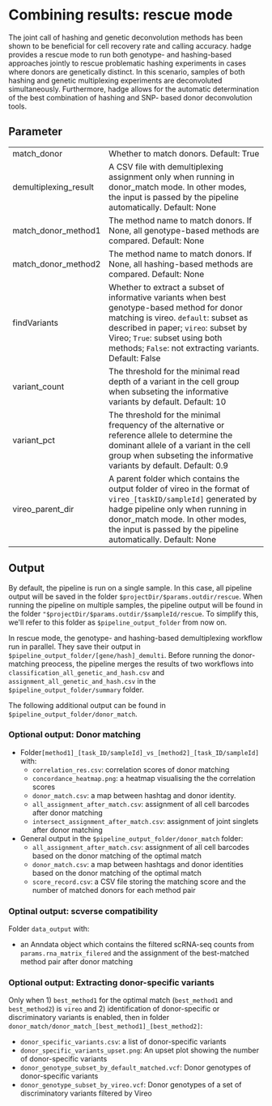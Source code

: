 # Combining results: rescue mode

The joint call of hashing and genetic deconvolution methods has been shown to be beneficial for cell recovery rate and calling accuracy. hadge provides a rescue mode to run both genotype- and hashing-based approaches jointly to rescue problematic hashing experiments in cases where donors are genetically distinct. In this scenario, samples of both hashing and genetic multiplexing experiments are deconvoluted simultaneously. Furthermore, hadge allows for the automatic determination of the best combination of hashing and SNP- based donor deconvolution tools.

## **Parameter**

|                       |                                                                                                                                                                                                                                                                         |
| --------------------- | ----------------------------------------------------------------------------------------------------------------------------------------------------------------------------------------------------------------------------------------------------------------------- |
| match_donor           | Whether to match donors. Default: True                                                                                                                                                                                                                                  |
| demultiplexing_result | A CSV file with demultiplexing assignment only when running in donor_match mode. In other modes, the input is passed by the pipeline automatically. Default: None                                                                                                       |
| match_donor_method1   | The method name to match donors. If None, all genotype-based methods are compared. Default: None                                                                                                                                                                        |
| match_donor_method2   | The method name to match donors. If None, all hashing-based methods are compared. Default: None                                                                                                                                                                         |
| findVariants          | Whether to extract a subset of informative variants when best genotype-based method for donor matching is vireo. `default`: subset as described in paper; `vireo`: subset by Vireo; `True`: subset using both methods; `False`: not extracting variants. Default: False |
| variant_count         | The threshold for the minimal read depth of a variant in the cell group when subseting the informative variants by default. Default: 10                                                                                                                                 |
| variant_pct           | The threshold for the minimal frequency of the alternative or reference allele to determine the dominant allele of a variant in the cell group when subseting the informative variants by default. Default: 0.9                                                         |
| vireo_parent_dir      | A parent folder which contains the output folder of vireo in the format of `vireo_[taskID/sampleId]` generated by hadge pipeline only when running in donor_match mode. In other modes, the input is passed by the pipeline automatically. Default: None                |

## **Output**

By default, the pipeline is run on a single sample. In this case, all pipeline output will be saved in the folder `$projectDir/$params.outdir/rescue`. When running the pipeline on multiple samples, the pipeline output will be found in the folder `"$projectDir/$params.outdir/$sampleId/rescue`. To simplify this, we'll refer to this folder as `$pipeline_output_folder` from now on.

In rescue mode, the genotype- and hashing-based demultiplexing workflow run in parallel. They save their output in `$pipeline_output_folder/[gene/hash]_demulti`. Before running the donor-matching preocess, the pipeline merges the results of two workflows into `classification_all_genetic_and_hash.csv` and `assignment_all_genetic_and_hash.csv` in the `$pipeline_output_folder/summary` folder.

The following additional output can be found in `$pipeline_output_folder/donor_match`.

### Optional output: Donor matching

- Folder`[method1]_[task_ID/sampleId]_vs_[method2]_[task_ID/sampleId]` with:
  - `correlation_res.csv`: correlation scores of donor matching
  - `concordance_heatmap.png`: a heatmap visualising the the correlation scores
  - `donor_match.csv`: a map between hashtag and donor identity.
  - `all_assignment_after_match.csv`: assignment of all cell barcodes after donor matching
  - `intersect_assignment_after_match.csv`: assignment of joint singlets after donor matching
- General output in the `$pipeline_output_folder/donor_match` folder:
  - `all_assignment_after_match.csv`: assignment of all cell barcodes based on the donor matching of the optimal match
  - `donor_match.csv`: a map between hashtags and donor identities based on the donor matching of the optimal match
  - `score_record.csv`: a CSV file storing the matching score and the number of matched donors for each method pair

### Optinal output: scverse compatibility

Folder `data_output` with:

- an Anndata object which contains the filtered scRNA-seq counts from `params.rna_matrix_filered` and the assignment of the best-matched method pair after donor matching

### Optional output: Extracting donor-specific variants

Only when 1) `best_method1` for the optimal match (`best_method1` and `best_method2`) is `vireo` and 2) identification of donor-specific or discriminatory variants is enabled, then in folder `donor_match/donor_match_[best_method1]_[best_method2]`:

- `donor_specific_variants.csv`: a list of donor-specific variants
- `donor_specific_variants_upset.png`: An upset plot showing the number of donor-specific variants
- `donor_genotype_subset_by_default_matched.vcf`: Donor genotypes of donor-specific variants
- `donor_genotype_subset_by_vireo.vcf`: Donor genotypes of a set of discriminatory variants filtered by Vireo
